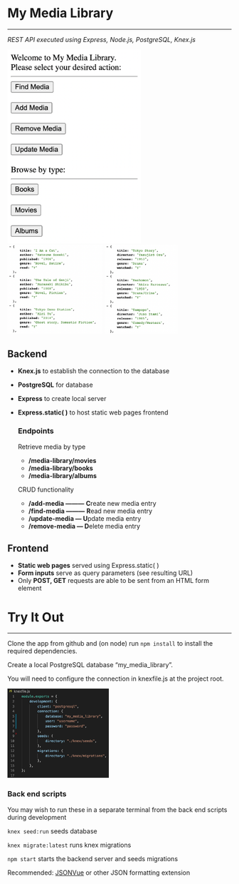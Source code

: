 # My Media Library

---

*REST API executed using Express, Node.js, PostgreSQL, Knex.js*

<div>
<img alt="Front-end example" src="https://github.com/Gabe-Goodman/My-Media-Library/blob/972aa4505e37edb63f2e0275af9beac0813da17a/screenshots/frontend.png" width="300" />  <div> <img alt="Book results snippet" src="https://github.com/Gabe-Goodman/My-Media-Library/blob/972aa4505e37edb63f2e0275af9beac0813da17a/screenshots/books.png" height="200" />

<img alt="Movie results snippet" src="https://github.com/Gabe-Goodman/My-Media-Library/blob/972aa4505e37edb63f2e0275af9beac0813da17a/screenshots/movies.png" height="200" />
</div>
</div>

## Backend

- **Knex.js** to establish the connection to the database
- **PostgreSQL** for database
- **Express** to create local server
- **Express.static( )** to host static web pages frontend
    
    ### Endpoints
    
    Retrieve media by type
    
    - **/media-library/movies**
    - **/media-library/books**
    - **/media-library/albums**
    
    CRUD functionality
    
    - **/add-media ———** **C**reate new media entry
    - **/find-media ———** **R**ead new media entry
    - **/update-media  — U**pdate media entry
    - **/remove-media — D**elete media entry

## Frontend

- **Static web pages** served using Express.static( )
- **Form inputs** serve as query parameters (see resulting URL)
- Only **POST, GET** requests are able to be sent from an HTML form element

# Try It Out

---

Clone the app from github and (on node) run `npm install` to install the required dependencies.

Create a local PostgreSQL database “my_media_library”.

You will need to configure the connection in knexfile.js at the project root.

<img alt="Knexfile.js" src="https://github.com/Gabe-Goodman/My-Media-Library/blob/972aa4505e37edb63f2e0275af9beac0813da17a/screenshots/knexfile.png" height="200" />

### **Back end scripts**

You may wish to run these in a separate terminal from the back end scripts during development

`knex seed:run` seeds database

`knex migrate:latest` runs knex migrations

`npm start` starts the backend server and seeds migrations

Recommended: [JSONVue](https://chrome.google.com/webstore/detail/jsonvue/chklaanhfefbnpoihckbnefhakgolnmc) or other JSON formatting extension
